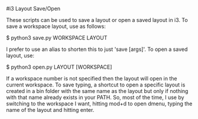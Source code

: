 #i3 Layout Save/Open

These scripts can be used to save a layout or open a saved layout in i3. To save a workspace layout, use as follows:

$ python3 save.py WORKSPACE LAYOUT

I prefer to use an alias to shorten this to just 'save [args]'. To open a saved layout, use:

$ python3 open.py LAYOUT [WORKSPACE]

If a workspace number is not specified then the layout will open in the current workspace. To save typing, a shortcut to open a specific layout is created in a bin folder with the same name as the layout but only if nothing with that name already exists in your PATH. So, most of the time, I use by switching to the workspace I want, hitting mod+d to open dmenu, typing the name of the layout and hitting enter.
